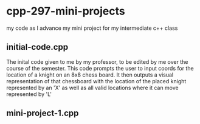 # cpp-297-mini-projects
my code as I advance my mini project for my intermediate c++ class

## initial-code.cpp
The inital code given to me by my professor, to be edited by me over the course of the semester. This code prompts the user to input coords for the location of a knight on an 8x8 chess board. It then outputs a visual representation of that chessboard with the location of the placed knight represented by an 'X' as well as all valid locations where it can move represented by 'L'

## mini-project-1.cpp
